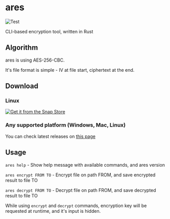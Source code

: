 # ares
![Test](https://github.com/ivan770/ares/workflows/Test/badge.svg)

CLI-based encryption tool, written in Rust
## Algorithm
ares is using AES-256-CBC.

It's file format is simple - IV at file start, ciphertext at the end.
## Download

### Linux
[![Get it from the Snap Store](https://snapcraft.io/static/images/badges/en/snap-store-black.svg)](https://snapcraft.io/ares)

### Any supported platform (Windows, Mac, Linux)
You can check latest releases on [this page](https://github.com/ivan770/ares/releases)

## Usage
`ares help` - Show help message with available commands, and ares version

`ares encrypt FROM TO` - Encrypt file on path FROM, and save encrypted result to file TO

`ares decrypt FROM TO` - Decrypt file on path FROM, and save decrypted result to file TO

While using `encrypt` and `decrypt` commands, encryption key will be requested at runtime, and it's input is hidden.
